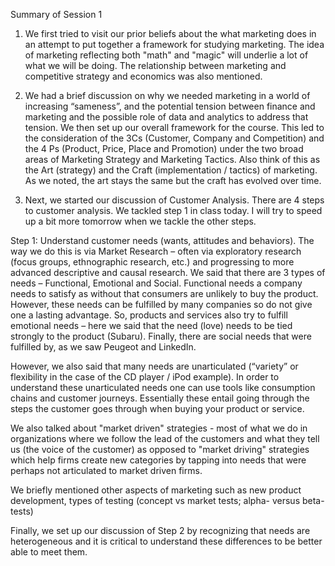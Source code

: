 Summary of Session 1 

  

1)   We first tried to visit our prior beliefs about the what marketing does in an attempt to put together a framework for studying marketing. The idea of marketing reflecting both "math" and "magic" will underlie a lot of what we will be doing. The relationship between marketing and competitive strategy and economics was also mentioned.



2) We had a brief discussion on why we needed marketing in a world of increasing “sameness”, and the potential tension between finance and marketing and the possible role of data and analytics to address that tension. We then set up our overall framework for the course. This led to the consideration of the 3Cs (Customer, Company and Competition) and the 4 Ps (Product, Price, Place and Promotion) under the two broad areas of Marketing Strategy and Marketing Tactics. Also think of this as the Art (strategy) and the Craft (implementation / tactics) of marketing. As we noted, the art stays the same but the craft has evolved over time.

  

2)    Next, we started our discussion of Customer Analysis. There are 4 steps to customer analysis. We tackled step 1 in class today. I will try to speed up a bit more tomorrow when we tackle the other steps.

 

Step 1: Understand customer needs (wants, attitudes and behaviors). The way we do this is via Market Research – often via exploratory research (focus groups, ethnographic research, etc.) and progressing to more advanced descriptive and causal research. We said that there are 3 types of needs – Functional, Emotional and Social. Functional needs a company needs to satisfy as without that consumers are unlikely to buy the product. However, these needs can be fulfilled by many companies so do not give one a lasting advantage. So, products and services also try to fulfill emotional needs – here we said that the need (love) needs to be tied strongly to the product (Subaru). Finally, there are social needs that were fulfilled by, as we saw Peugeot and LinkedIn. 

 

However, we also said that many needs are unarticulated (“variety” or flexibility in the case of the CD player / iPod example). In order to understand these unarticulated needs one can use tools like consumption chains and customer journeys. Essentially these entail going through the steps the customer goes through when buying your product or service.



We also talked about "market driven" strategies - most of what we do in organizations where we follow the lead of the customers and what they tell us (the voice of the customer) as opposed to "market driving" strategies which help firms create new categories by tapping into needs that were perhaps not articulated to market driven firms.


We briefly mentioned other aspects of marketing such as new product development, types of testing (concept vs market tests; alpha- versus beta-tests)


Finally, we set up our discussion of Step 2 by recognizing that needs are heterogeneous and it is critical to understand these differences to be better able to meet them.

